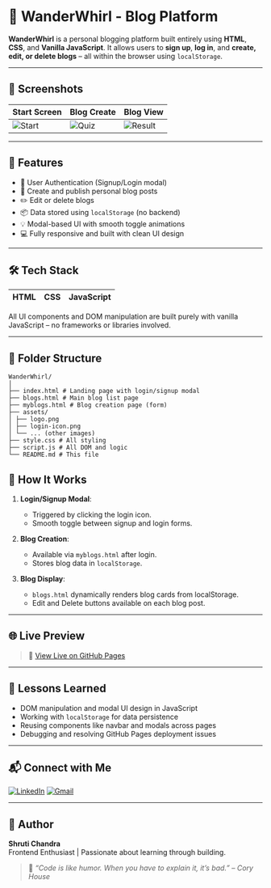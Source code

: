 # 📝 WanderWhirl - Blog Platform

**WanderWhirl** is a personal blogging platform built entirely using **HTML**, **CSS**, and **Vanilla JavaScript**. It allows users to **sign up**, **log in**, and **create, edit, or delete blogs** – all within the browser using `localStorage`.

---

## 📸 Screenshots

| Start Screen | Blog Create | Blog View |
|--------------|-------------|-----------|
| ![Start](./assets/screenshots/startscreen.png) | ![Quiz](./assets/screenshots/createscreen.png) | ![Result](./assets/screenshots/blogscreen.png) |

---

## 🚀 Features

- 🔐 User Authentication (Signup/Login modal)
- 📝 Create and publish personal blog posts
- ✏️ Edit or delete blogs
- 📦 Data stored using `localStorage` (no backend)
- 💡 Modal-based UI with smooth toggle animations
- 💻 Fully responsive and built with clean UI design

---

## 🛠️ Tech Stack

| HTML | CSS | JavaScript |
|------|-----|-------------|

All UI components and DOM manipulation are built purely with vanilla JavaScript – no frameworks or libraries involved.

---

## 🧩 Folder Structure

```
WanderWhirl/
│
├── index.html # Landing page with login/signup modal
├── blogs.html # Main blog list page
├── myblogs.html # Blog creation page (form)
├── assets/
│ ├── logo.png
│ ├── login-icon.png
│ └── ... (other images)
├── style.css # All styling
├── script.js # All DOM and logic
└── README.md # This file
```

## 🔧 How It Works

1. **Login/Signup Modal**:
   - Triggered by clicking the login icon.
   - Smooth toggle between signup and login forms.

2. **Blog Creation**:
   - Available via `myblogs.html` after login.
   - Stores blog data in `localStorage`.

3. **Blog Display**:
   - `blogs.html` dynamically renders blog cards from localStorage.
   - Edit and Delete buttons available on each blog post.

---

## 🌐 Live Preview

> 📍 [View Live on GitHub Pages](https://techieshruti.github.io/Brainwave_Matrix_Intern_Task_2/)

---

## 🧠 Lessons Learned

- DOM manipulation and modal UI design in JavaScript
- Working with `localStorage` for data persistence
- Reusing components like navbar and modals across pages
- Debugging and resolving GitHub Pages deployment issues

---

## 📬 Connect with Me

[![LinkedIn](https://img.shields.io/badge/LinkedIn-blue?logo=linkedin&style=for-the-badge&logoColor=white)](https://www.linkedin.com/in/shruti-chandra-656578174/)
[![Gmail](https://img.shields.io/badge/Gmail-red?logo=gmail&style=for-the-badge&logoColor=white)](mailto:shrutichandra721@gmail.com)

---

## 🙌 Author

**Shruti Chandra**  
Frontend Enthusiast | Passionate about learning through building.

> 🧡 *“Code is like humor. When you have to explain it, it’s bad.” – Cory House*

